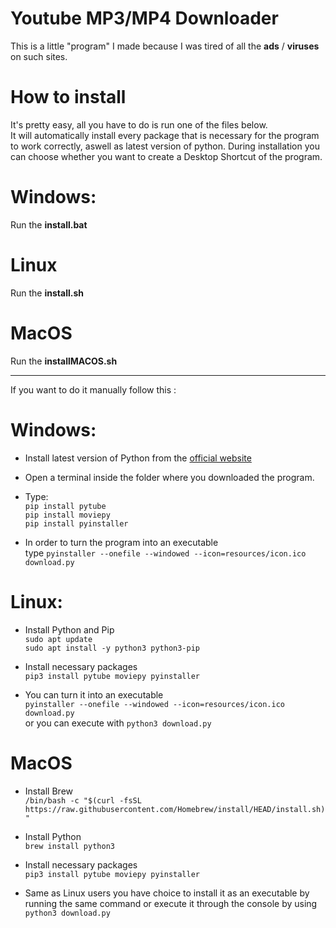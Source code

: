 
# Youtube MP3/MP4 Downloader

This is a little "program" I made because I was tired of all the **ads** / **viruses** on such sites.

# How to install

It's pretty easy, all you have to do is run one of the files below.<br>
It will automatically install every package that is necessary for the program to work correctly, aswell as latest version of python. During installation you can choose whether you want to create a Desktop Shortcut of the program.

# Windows:

Run the **install.bat**

# Linux

Run the **install.sh**

# MacOS

Run the **installMACOS.sh**

---

If you want to do it manually follow this :

# Windows:

- Install latest version of Python from the [official website](https://www.python.org/downloads/)

- Open a terminal inside the folder where you downloaded the program.

- Type:<br>
`pip install pytube` <br>
`pip install moviepy` <br>
`pip install pyinstaller` <br>

- In order to turn the program into an executable <br>
type `pyinstaller --onefile --windowed --icon=resources/icon.ico download.py`

# Linux:

- Install Python and Pip<br>
`sudo apt update`<br>
`sudo apt install -y python3 python3-pip`

- Install necessary packages <br>
`pip3 install pytube moviepy pyinstaller`

- You can turn it into an executable <br>
`pyinstaller --onefile --windowed --icon=resources/icon.ico download.py`<br>
or you can execute with `python3 download.py`

# MacOS

- Install Brew <br>
`/bin/bash -c "$(curl -fsSL https://raw.githubusercontent.com/Homebrew/install/HEAD/install.sh)"`


- Install Python <br>
`brew install python3`

- Install necessary packages <br>
`pip3 install pytube moviepy pyinstaller
`

- Same as Linux users you have choice to install it as an executable by running the same command or execute it through the console by using <br>
`python3 download.py`

